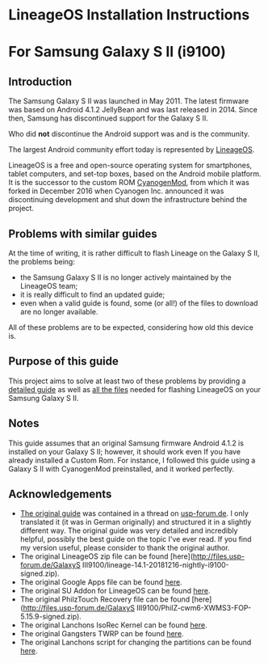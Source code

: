 # LineageOS Installation Instructions 
# For Samsung Galaxy S II (i9100)

## Introduction
The Samsung Galaxy S II was launched in May 2011. The latest firmware was based on Android 4.1.2 JellyBean and was last released in 2014. Since then, Samsung has discontinued support for the Galaxy S II.

Who did **not** discontinue the Android support was and is the community.

The largest Android community effort today is represented by [LineageOS](https://lineageos.org/).

LineageOS is a free and open-source operating system for smartphones, tablet computers, and set-top boxes, based on the Android mobile platform. It is the successor to the custom ROM [CyanogenMod](https://en.wikipedia.org/wiki/CyanogenMod), from which it was forked in December 2016 when Cyanogen Inc. announced it was discontinuing development and shut down the infrastructure behind the project.

## Problems with similar guides
At the time of writing, it is rather difficult to flash Lineage on the Galaxy S II, the problems being:
- the Samsung Galaxy S II is no longer actively maintained by the LineageOS team;
- it is really difficult to find an updated guide;
- even when a valid guide is found, some (or all!) of the files to download are no longer available.

All of these problems are to be expected, considering how old this device is.

## Purpose of this guide
This project aims to solve at least two of these problems by providing a [detailed guide](Instructions.md) as well as [all the files](./bin) needed for flashing LineageOS on your Samsung Galaxy S II.

## Notes
This guide assumes that an original Samsung firmware Android 4.1.2 is installed on your Galaxy S II; however, it should work even If you have already installed a Custom Rom. For instance, I followed this guide using a Galaxy S II with CyanogenMod preinstalled, and it worked perfectly.

## Acknowledgements
- [The original guide](https://www.usp-forum.de/threads/samsung-galaxy-s2-i9100-mit-lineage-os-14-1-android-nougat-7-1-2.138405/) was contained in a thread on [usp-forum.de](https://www.usp-forum.de/). I only translated it (it was in German originally) and structured it in a slightly different way. The original guide was very detailed and incredibly helpful, possibly the best guide on the topic I've ever read. If you find my version useful, please consider to thank the original author.
- The original LineageOS zip file can be found [here](http://files.usp-forum.de/GalaxyS III9100/lineage-14.1-20181216-nightly-i9100-signed.zip).
- The original Google Apps file can be found [here](https://opengapps.org/).
- The original SU Addon for LineageOS can be found [here](https://download.lineageos.org/extras).
- The original PhilzTouch Recovery file can be found [here](http://files.usp-forum.de/GalaxyS III9100/PhilZ-cwm6-XWMS3-FOP-5.15.9-signed.zip).
- The original Lanchons IsoRec Kernel can be found [here](https://androidfilehost.com/?fid=24459283995313934).
- The original Gangsters TWRP can be found [here](https://androidfilehost.com/?fid=385035244224395143).
- The original Lanchons script for changing the partitions can be found [here](https://androidfilehost.com/?w=files&flid=49911).
